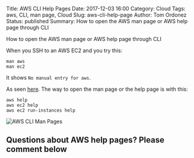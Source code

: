 Title: AWS CLI Help Pages
Date: 2017-12-03 16:00
Category: Cloud
Tags: aws, CLI, man page, Cloud
Slug: aws-cli-help-page
Author: Tom Ordonez
Status: published
Summary: How to open the AWS man page or AWS help page through CLI

How to open the AWS man page or AWS help page through CLI

When you SSH to an AWS EC2 and you try this:

    man aws
    man ec2

It shows `No manual entry for aws`.

As seen <a href="https://stackoverflow.com/questions/47623054/does-aws-have-man-pages/" target="_blank">here</a>. The way to open the man page or the help page is with this:

    aws help
    aws ec2 help
    aws ec2 run-instances help

![AWS CLI Man Pages]({filename}/images/aws-cli-help-page.gif)

## Questions about AWS help pages? Please comment below
